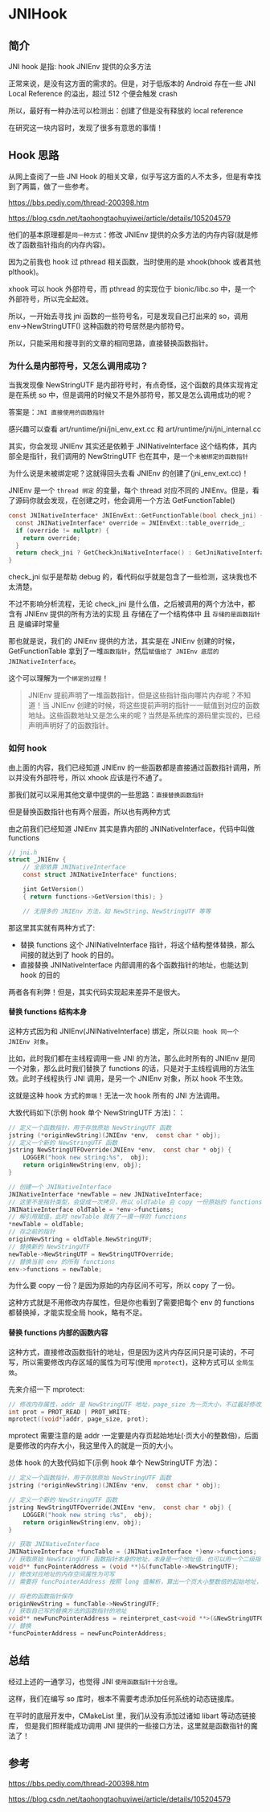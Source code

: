 # JNIHook

## 简介

JNI hook 是指: hook JNIEnv 提供的众多方法

正常来说，是没有这方面的需求的。但是，对于低版本的 Android 存在一些 JNI Local Reference 的溢出，超过 512 个便会触发 crash

所以，最好有一种办法可以检测出：创建了但是没有释放的 local reference

在研究这一块内容时，发现了很多有意思的事情！


## Hook 思路

从网上查阅了一些 JNI Hook 的相关文章，似乎写这方面的人不太多，但是有幸找到了两篇，做了一些参考。

https://bbs.pediy.com/thread-200398.htm

https://blog.csdn.net/taohongtaohuyiwei/article/details/105204579

他们的基本原理都是`同一种方式`：修改 JNIEnv 提供的众多方法的内存内容(就是修改了函数指针指向的内存内容)。

因为之前我也 hook 过 pthread 相关函数，当时使用的是 xhook(bhook 或者其他 plthook)。

xhook 可以 hook 外部符号，而 pthread 的实现位于 bionic/libc.so 中，是一个外部符号，所以完全起效。

所以，一开始去寻找 jni 函数的一些符号名，可是发现自己打出来的 so，调用 env->NewStringUTF() 这种函数的符号居然是内部符号。

所以，只能采用和搜寻到的文章的相同思路，直接替换函数指针。

### 为什么是内部符号，又怎么调用成功？

当我发现像 NewStringUTF 是内部符号时，有点奇怪，这个函数的具体实现肯定是在系统 so 中，但是调用的时候又不是外部符号，那又是怎么调用成功的呢？

答案是：`JNI 直接使用的函数指针`

感兴趣可以查看 art/runtime/jni/jni_env_ext.cc 和 art/runtime/jni/jni_internal.cc

其实，你会发现 JNIEnv 其实还是依赖于 JNINativeInterface 这个结构体，其内部全是指针，我们调用的 NewStringUTF 也在其中，是一个`未被绑定的函数指针`

为什么说是未被绑定呢？这就得回头去看 JNIEnv 的创建了(jni_env_ext.cc)！

JNIEnv 是一个 `thread 绑定` 的变量，每个 thread 对应不同的 JNIEnv。但是，看了源码你就会发现，在创建之时，他会调用一个方法 GetFunctionTable()

```c
const JNINativeInterface* JNIEnvExt::GetFunctionTable(bool check_jni) {
  const JNINativeInterface* override = JNIEnvExt::table_override_;
  if (override != nullptr) {
    return override;
  }
  return check_jni ? GetCheckJniNativeInterface() : GetJniNativeInterface();
}
```
check_jni 似乎是帮助 debug 的，看代码似乎就是包含了一些检测，这块我也不太清楚。

不过不影响分析流程，无论 check_jni 是什么值，之后被调用的两个方法中，都含有 JNIEnv 提供的所有方法的实现 且 存储在了一个结构体中 且 `存储的是函数指针` 且 是编译时常量

那也就是说，我们的 JNIEnv 提供的方法，其实是在 JNIEnv 创建的时候，GetFunctionTable 拿到了一堆`函数指针`，然后`赋值给了 JNIEnv 底层的 JNINativeInterface`。

这个可以理解为一个`绑定的过程`！
>JNIEnv 提前声明了一堆函数指针，但是这些指针指向哪片内存呢？不知道！当 JNIEnv 创建的时候，将这些提前声明的指针一一赋值到对应的函数地址。这些函数地址又是怎么来的呢？当然是系统库的源码里实现的，已经声明声明好了的函数指针。

### 如何 hook

由上面的内容，我们已经知道 JNIEnv 的一些函数都是直接通过函数指针调用，所以并没有外部符号，所以 xhook 应该是行不通了。

那我们就可以采用其他文章中提供的一些思路：`直接替换函数指针`

但是替换函数指针也有两个层面，所以也有两种方式

由之前我们已经知道 JNIEnv 其实是靠内部的 JNINativeInterface，代码中叫做 functions

```c
// jni.h
struct _JNIEnv {
    // 全部依靠 JNINativeInterface
    const struct JNINativeInterface* functions;

    jint GetVersion()
    { return functions->GetVersion(this); }

    // 无限多的 JNIEnv 方法，如 NewString、NewStringUTF 等等

```
那这里其实就有两种方式了:
+ 替换 functions 这个 JNINativeInterface 指针，将这个结构整体替换，那么间接的就达到了 hook 的目的。
+  直接替换 JNINativeInterface 内部调用的各个函数指针的地址，也能达到 hook 的目的

两者各有利弊！但是，其实代码实现起来差异不是很大。

#### 替换 functions 结构本身

这种方式因为和 JNIEnv(JNINativeInterface) 绑定，所以`只能 hook 同一个 JNIEnv 对象`。

比如，此时我们都在主线程调用一些 JNI 的方法，那么此时所有的 JNIEnv 是同一个对象，那么此时我们替换了 functions 的话，只是对于主线程调用的方法生效。此时子线程执行 JNI 调用，是另一个 JNIEnv 对象，所以 hook 不生效。

这就是这种 hook 方式的`弊端`！无法一次 hook 所有的 JNI 方法调用。

大致代码如下(示例 hook 单个 NewStringUTF 方法)：：
```c
// 定义一个函数指针，用于存放原始 NewStringUTF 函数
jstring (*originNewString)(JNIEnv *env,  const char * obj);
// 定义一个新的 NewStringUTF 函数
jstring NewStringUTFOverride(JNIEnv *env,  const char * obj) {
    LOGGER("hook new string:%s",  obj);
    return originNewString(env, obj);
}

// 创建一个 JNINativeInterface
JNINativeInterface *newTable = new JNINativeInterface;
// 这里不是指针类型，会促成一次拷贝，所以 oldTable 会 copy 一份原始的 functions 的各个函数指针
JNINativeInterface oldTable = *env->functions;
// 解引用赋值，此时 newTable 就有了一摸一样的 functions
*newTable = oldTable;
// 存之前的指针
originNewString = oldTable.NewStringUTF;
// 替换新的 NewStringUTF
newTable->NewStringUTF = NewStringUTFOverride;
// 替换当前 env 的所有 functions
env->functions = newTable;
```

为什么要 copy 一份？是因为原始的内存区间不可写，所以 copy 了一份。

这种方式就是不用修改内存属性，但是你也看到了需要把每个 env 的 functions 都替换掉，才能实现全局 hook，略有不足。

#### 替换 functions 内部的函数内容

这种方式，直接修改函数指针的地址，但是因为这片内存区间只是可读的，不可写，所以需要修改内存区域的属性为可写(使用 `mprotect`)，这种方式可以 `全局生效`。

先来介绍一下 mprotect:

```c
// 修改内存属性，addr 是 NewStringUTF 地址，page_size 为一页大小，不过最好修改完了以后，再恢复为 PROT_READ
int prot = PROT_READ | PROT_WRITE;
mprotect((void*)addr, page_size, prot);
```
mprotect 需要注意的是 addr ·一定要是内存页起始地址(·页大小的整数倍)，后面是要修改的内存大小，我这里传入的就是一页的大小。

总体 hook 的大致代码如下(示例 hook 单个 NewStringUTF 方法)：
```c
// 定义一个函数指针，用于存放原始 NewStringUTF 函数
jstring (*originNewString)(JNIEnv *env,  const char * obj);

// 定义一个新的 NewStringUTF 函数
jstring NewStringUTFOverride(JNIEnv *env,  const char * obj) {
    LOGGER("hook new string :%s",  obj);
    return originNewString(env, obj);
}

// 获取 JNINativeInterface
JNINativeInterface *funcTable = (JNINativeInterface *)env->functions;
// 获取原始 NewStringUTF 函数指针本身的地址，本身是一个地址值，也可以用一个二级指针代表，无所谓什么类型接受
void** funcPointerAddress = (void **)&(funcTable->NewStringUTF);
// 修改对应地址的内存空间属性为可写
// 需要将 funcPointerAddress 按照 long 值解析，算出一个页大小整数倍的起始地址，调用 mprotect

// 将老的函数指针保存
originNewString = funcTable->NewStringUTF;
// 获取自己写的替换方法的函数指针的地址
void** newFuncPointerAddress = reinterpret_cast<void **>(&NewStringUTFOverride);
// 替换
*funcPointerAddress = newFuncPointerAddress;
```

## 总结

经过上述的一通学习，也觉得 JNI `使用函数指针十分合理`。

这样，我们在编写 so 库时，根本不需要考虑添加任何系统的动态链接库。

在平时的底层开发中，CMakeList 里，我们从没有添加过诸如 libart 等动态链接库， 但是我们照样能成功调用 JNI 提供的一些接口方法，这里就是函数指针的魔法了！

## 参考
https://bbs.pediy.com/thread-200398.htm

https://blog.csdn.net/taohongtaohuyiwei/article/details/105204579